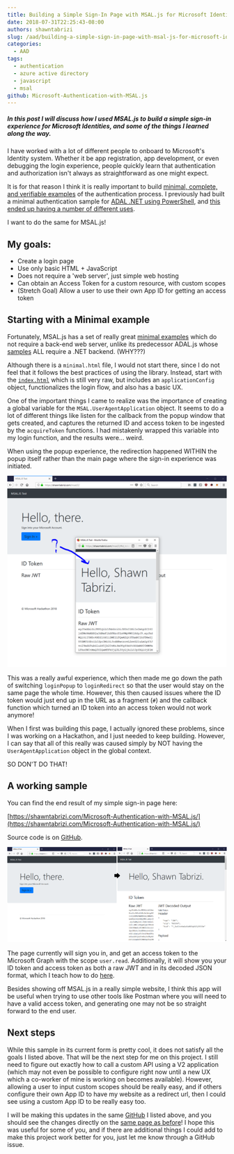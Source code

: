 ```yaml
---
title: Building a Simple Sign-In Page with MSAL.js for Microsoft Identities
date: 2018-07-31T22:25:43-08:00
authors: shawntabrizi
slug: /aad/building-a-simple-sign-in-page-with-msal-js-for-microsoft-identities/
categories:
  - AAD
tags:
  - authentication
  - azure active directory
  - javascript
  - msal
github: Microsoft-Authentication-with-MSAL.js
---
```


##### In this post I will discuss how I used MSAL.js to build a simple sign-in experience for Microsoft Identities, and some of the things I learned along the way.

I have worked with a lot of different people to onboard to Microsoft's Identity system. Whether it be app registration, app development, or even debugging the login experience, people quickly learn that authentication and authorization isn't always as straightforward as one might expect.

It is for that reason I think it is really important to build [minimal, complete, and verifiable examples](https://stackoverflow.com/help/mcve) of the authentication process. I previously had built a minimal authentication sample for [ADAL .NET using PowerShell](https://github.com/shawntabrizi/Azure-AD-Authentication-with-PowerShell-and-ADAL), and [this ended up having a number of different uses](https://shawntabrizi.com/aad/azure-ad-authentication-with-powershell-and-adal/).

I want to do the same for MSAL.js!

## My goals:

- Create a login page
- Use only basic HTML + JavaScript
- Does not require a 'web server', just simple web hosting
- Can obtain an Access Token for a custom resource, with custom scopes
- (Stretch Goal) Allow a user to use their own App ID for getting an access token

## Starting with a Minimal example

Fortunately, MSAL.js has a set of really great [minimal examples](https://github.com/AzureAD/microsoft-authentication-library-for-js/tree/dev/lib/msal-core/samples/VanillaJSTestApp) which do not require a back-end web server, unlike its predecessor ADAL.js whose [samples](https://github.com/AzureAD/azure-activedirectory-library-for-js/wiki/Code-samples) ALL require a .NET backend. (WHY???)

Although there is a `minimal.html` file, I would not start there, since I do not feel that it follows the best practices of using the library. Instead, start with the [`index.html`](https://github.com/AzureAD/microsoft-authentication-library-for-js/blob/dev/lib/msal-core/samples/VanillaJSTestApp/index.html) which is still very raw, but includes an `applicationConfig` object, functionalizes the login flow, and also has a basic UX.

One of the important things I came to realize was the importance of creating a global variable for the `MSAL.UserAgentApplication` object. It seems to do a lot of different things like listen for the callback from the popup window that gets created, and captures the returned ID and access token to be ingested by the `acquireToken` functions. I had mistakenly wrapped this variable into my login function, and the results were... weird.

When using the popup experience, the redirection happened WITHIN the popup itself rather than the main page where the sign-in experience was initiated.

![](/assets/images/img_5b614c4d2d483.png)

This was a really awful experience, which then made me go down the path of switching `loginPopup` to `loginRedirect` so that the user would stay on the same page the whole time. However, this then caused issues where the ID token would just end up in the URL as a fragment (`#`) and the callback function which turned an ID token into an access token would not work anymore!

When I first was building this page, I actually ignored these problems, since I was working on a Hackathon, and I just needed to keep building. However, I can say that all of this really was caused simply by NOT having the `UserAgentApplication` object in the global context.

SO DON'T DO THAT!

## A working sample

You can find the end result of my simple sign-in page here:

[https://shawntabrizi.com/Microsoft-Authentication-with-MSAL.js/](https://shawntabrizi.com/Microsoft-Authentication-with-MSAL.js/)

Source code is on [GitHub](https://github.com/shawntabrizi/Microsoft-Authentication-with-MSAL.js).

![](/assets/images/img_5b614ec708ba1.png)

The page currently will sign you in, and get an access token to the Microsoft Graph with the scope `user.read`. Additionally, it will show you your ID token and access token as both a raw JWT and in its decoded JSON format, which I teach how to do [here](https://shawntabrizi.com/aad/decoding-jwt-tokens/).

Besides showing off MSAL.js in a really simple website, I think this app will be useful when trying to use other tools like Postman where you will need to have a valid access token, and generating one may not be so straight forward to the end user.

## Next steps

While this sample in its current form is pretty cool, it does not satisfy all the goals I listed above. That will be the next step for me on this project. I still need to figure out exactly how to call a custom API using a V2 application (which may not even be possible to configure right now until a new UX which a co-worker of mine is working on becomes available). However, allowing a user to input custom scopes should be really easy, and if others configure their own App ID to have my website as a redirect url, then I could see using a custom App ID to be really easy too.

I will be making this updates in the same [GitHub](https://github.com/shawntabrizi/Microsoft-Authentication-with-MSAL.js) I listed above, and you should see the changes directly on the [same page as before](https://shawntabrizi.com/Microsoft-Authentication-with-MSAL.js/)! I hope this was useful for some of you, and if there are additional things I could add to make this project work better for you, just let me know through a GitHub issue.
